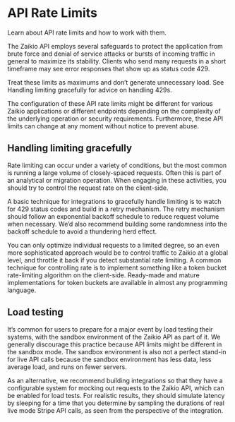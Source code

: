 # API Rate Limits

Learn about API rate limits and how to work with them.

The Zaikio API employs several safeguards to protect the application from brute force and denial of service attacks or bursts of incoming traffic in general to maximize its stability. Clients who send many requests in a short timeframe may see error responses that show up as status code 429.

Treat these limits as maximums and don’t generate unnecessary load. See Handling limiting gracefully for advice on handling 429s.

The configuration of these API rate limits might be different for various Zaikio applications or different endpoints depending on the complexity of the underlying operation or security requirements. Furthermore, these API limits can change at any moment without notice to prevent abuse.

## Handling limiting gracefully

Rate limiting can occur under a variety of conditions, but the most common is running a large volume of closely-spaced requests. Often this is part of an analytical or migration operation. When engaging in these activities, you should try to control the request rate on the client-side.

A basic technique for integrations to gracefully handle limiting is to watch for 429 status codes and build in a retry mechanism. The retry mechanism should follow an exponential backoff schedule to reduce request volume when necessary. We’d also recommend building some randomness into the backoff schedule to avoid a thundering herd effect.

You can only optimize individual requests to a limited degree, so an even more sophisticated approach would be to control traffic to Zaikio at a global level, and throttle it back if you detect substantial rate limiting. A common technique for controlling rate is to implement something like a token bucket rate-limiting algorithm on the client-side. Ready-made and mature implementations for token buckets are available in almost any programming language.

## Load testing

It’s common for users to prepare for a major event by load testing their systems, with the sandbox environment of the Zaikio API as part of it. We generally discourage this practice because API limits might be different in the sandbox mode. The sandbox environment is also not a perfect stand-in for live API calls because the sandbox environment has less data, less average load, and runs on fewer servers.

As an alternative, we recommend building integrations so that they have a configurable system for mocking out requests to the Zaikio API, which can be enabled for load tests. For realistic results, they should simulate latency by sleeping for a time that you determine by sampling the durations of real live mode Stripe API calls, as seen from the perspective of the integration.
